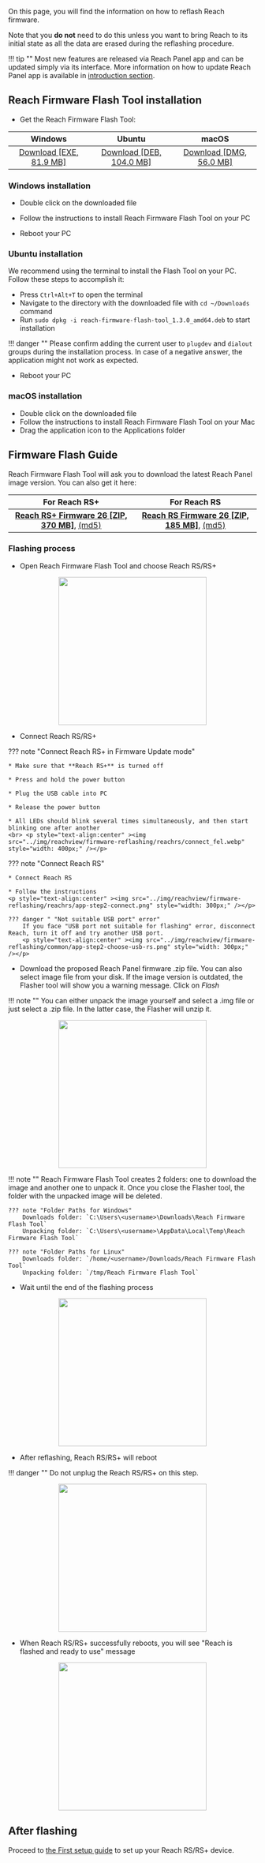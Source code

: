 On this page, you will find the information on how to reflash Reach firmware.

Note that you **do not** need to do this unless you want to bring Reach to its initial state as all the data are erased during the reflashing procedure.

!!! tip ""
	Most new features are released via Reach Panel app and can be updated simply via its interface. More information on how to update Reach Panel app is available in [introduction section](../../reachview/#updating).

## Reach Firmware Flash Tool installation
	
* Get the Reach Firmware Flash Tool:

<center>
	
|Windows|Ubuntu|macOS|
|:-------------:|:----------:|:-----------:|
|[Download [EXE, 81.9 MB]](https://files.emlid.com/flash-tools/win/reach-firmware-flash-tool_1.4.1_setup.exe)|[Download [DEB, 104.0 MB]](https://files.emlid.com/flash-tools/linux/reach-firmware-flash-tool_1.4.1_amd64.deb)| [Download [DMG, 56.0 MB]](https://files.emlid.com/flash-tools/macos/Reach%20Firmware%20Flash%20Tool%201.4.1.dmg)|

</center>

### Windows installation

* Double click on the downloaded file
	
* Follow the instructions to install Reach Firmware Flash Tool on your PC

* Reboot your PC

### Ubuntu installation

We recommend using the terminal to install the Flash Tool on your PC. Follow these steps to accomplish it:

* Press `Ctrl+Alt+T` to open the terminal
* Navigate to the directory with the downloaded file with `cd ~/Downloads` command
* Run `sudo dpkg -i reach-firmware-flash-tool_1.3.0_amd64.deb` to start installation

!!! danger ""
	Please confirm adding the current user to `plugdev` and `dialout` groups during the installation process. In case of a negative answer, the application might not work as expected.

* Reboot your PC

### macOS installation

* Double click on the downloaded file
* Follow the instructions to install Reach Firmware Flash Tool on your Mac
* Drag the application icon to the Applications folder

## Firmware Flash Guide

Reach Firmware Flash Tool will ask you to download the latest Reach Panel image version. You can also get it here:





<center>
	
|For Reach RS+|For Reach RS|
|:-------------:|:----------:|
|[**Reach RS+ Firmware 26 [ZIP, 370 MB]**](http://files.emlid.com/images/reach-plus-v26.0.zip), [(md5)](http://files.emlid.com/images/reach-plus-MD5SUMS)|[**Reach RS Firmware 26 [ZIP, 185 MB]**](http://files.emlid.com/images/reach-rs-v26.0.zip), [(md5)](http://files.emlid.com/images/reachview-MD5SUMS)|

</center>








### Flashing process

* Open Reach Firmware Flash Tool and choose Reach RS/RS+

<p style="text-align:center" ><img src="../img/reachview/firmware-reflashing/common/app-step1-device-select.png" style="width: 300px;" /></p>







* Connect Reach RS/RS+

??? note "Connect Reach RS+ in Firmware Update mode"
			
	* Make sure that **Reach RS+** is turned off

	* Press and hold the power button
			
	* Plug the USB cable into PC

	* Release the power button

	* All LEDs should blink several times simultaneously, and then start blinking one after another 
	<br> <p style="text-align:center" ><img src="../img/reachview/firmware-reflashing/reachrs/connect_fel.webp" style="width: 400px;" /></p>

??? note "Connect Reach RS"

	* Connect Reach RS

	* Follow the instructions
	<p style="text-align:center" ><img src="../img/reachview/firmware-reflashing/reachrs/app-step2-connect.png" style="width: 300px;" /></p>

	??? danger " "Not suitable USB port" error"
		If you face "USB port not suitable for flashing" error, disconnect Reach, turn it off and try another USB port.
		<p style="text-align:center" ><img src="../img/reachview/firmware-reflashing/common/app-step2-choose-usb-rs.png" style="width: 300px;" /></p>





* Download the proposed Reach Panel firmware .zip file. You can also select image file from your disk. If the image version is outdated, the Flasher tool will show you a warning message. Click on _Flash_

!!! note ""
	You can either unpack the image yourself and select a .img file or just select a .zip file. In the latter case, the Flasher will unzip it.
	
<p style="text-align:center" ><img src="../img/reachview/firmware-reflashing/reachrs/app-step3-select-firmware.png" style="width: 300px;" /></p>

!!! note ""
	Reach Firmware Flash Tool creates 2 folders: one to download the image and another one to unpack it. Once you close the Flasher tool, the folder with the unpacked image will be deleted.

	??? note "Folder Paths for Windows"
		Downloads folder: `C:\Users\<username>\Downloads\Reach Firmware Flash Tool`  
		Unpacking folder: `C:\Users\<username>\AppData\Local\Temp\Reach Firmware Flash Tool`

	??? note "Folder Paths for Linux"
		Downloads folder: `/home/<username>/Downloads/Reach Firmware Flash Tool`  
		Unpacking folder: `/tmp/Reach Firmware Flash Tool`

* Wait until the end of the flashing process

<p style="text-align:center" ><img src="../img/reachview/firmware-reflashing/reachrs/app-step4-flashing.png" style="width: 300px;" /></p>



* After reflashing, Reach RS/RS+ will reboot

!!! danger ""
    Do not unplug the Reach RS/RS+ on this step.

<p style="text-align:center" ><img src="../img/reachview/firmware-reflashing/reachrs/app-step5-rebooting.png" style="width: 300px;" /></p>



* When Reach RS/RS+ successfully reboots, you will see "Reach is flashed and ready to use" message

<p style="text-align:center" ><img src="../img/reachview/firmware-reflashing/reachrs/app-step5-flashed.png" style="width: 300px;" /></p>

## After flashing

Proceed to [the First setup guide](../../quickstart/first-setup) to set up your Reach RS/RS+ device.
